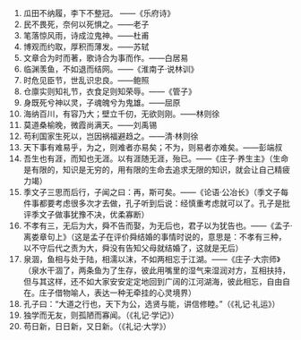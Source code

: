 1. 瓜田不纳履，李下不整冠。 ——《乐府诗》
2. 民不畏死，奈何以死惧之。——老子
3. 笔落惊风雨，诗成泣鬼神。——杜甫
4. 博观而约取，厚积而薄发。——苏轼
5. 文章合为时而著，歌诗合为事而作。——白居易
6. 临渊羡鱼，不如退而结网。——《淮南子·说林训》
7. 时危见臣节，世乱识忠良。——鲍照
8. 仓廪实则知礼节，衣食足则知荣辱。——《管子》
9. 身既死兮神以灵，子魂魄兮为鬼雄。——屈原
10. 海纳百川，有容乃大；壁立千仞，无欲则刚。——林则徐
11. 莫道桑榆晚，微霞尚满天。——刘禹锡
12. 苟利国家生死以，岂因祸福避趋之。——清·林则徐
13. 天下事有难易乎，为之，则难者亦易矣；不为，则易者亦难矣。——彭端叔
14. 吾生也有涯，而知也无涯。以有涯随无涯，殆已。——《庄子·养生主》（生命是有限的，知识是无穷的，用有限的生命去追求无限的知识，就会让自己精疲力竭）
15. 季文子三思而后行，子闻之曰：再，斯可矣。——《论语·公冶长》（季文子每件事都要考虑很多次才去做，孔子听到后说：经慎重考虑就可以了。孔子是批评季文子做事犹豫不决，优柔寡断）
16. 不孝有三，无后为大，舜不告而娶，为无后也，君子以为犹告也。——《孟子·离娄章句上》（这是孟子在评价舜结婚的事情时说的，意思是：不孝有三种，以不守后代之责为大，舜没有告知父母就结婚了，这就是无后）
17. 泉涸，鱼相与处于陆，相濡以沫，不如两相忘于江湖。——《庄子·大宗师》（泉水干涸了，两条鱼为了生存，彼此用嘴里的湿气来湿润对方，互相扶持，但与其这样，还不如大家安安定定地回到广阔的江河湖海，彼此相忘，自由自在。庄子借物喻人，表达一种无牵挂的心灵境界）
18. 孔子曰：“大道之行也，天下为公，选贤与能，讲信修睦。”（《礼记·礼运》）
19. 独学而无友，则孤陋而寡闻。（《礼记·学记》）
20. 苟日新，日日新，又日新。（《礼记·大学》）